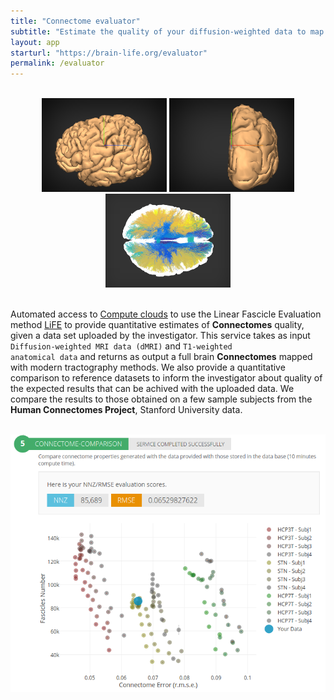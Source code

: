 ```yaml
---
title: "Connectome evaluator"
subtitle: "Estimate the quality of your diffusion-weighted data to map human connectomes."
layout: app
starturl: "https://brain-life.org/evaluator"
permalink: /evaluator
---
```


<br>
<center>
<img src="images/brainmodel_a.png" width="200px;">
<img src="images/brainmodel_b.png" width="200px;">
<img src="images/tracts.png" width="200px">
</center>
<br>

Automated access to [Compute clouds](https://jetstream-cloud.org) to use the Linear Fascicle Evaluation method [LiFE](http://francopestilli.github.io/life/) to provide quantitative estimates of <strong>Connectomes</strong> quality, given a data set uploaded by the investigator. This service takes as input <code>Diffusion-weighted MRI data (dMRI)</code> and <code>T1-weighted anatomical data</code> and returns as output a full brain <strong>Connectomes</strong> mapped with modern tractography methods. We also provide a quantitative comparison to reference datasets to inform the investigator about quality of the expected results that can be achived with the uploaded data. We compare the results to those obtained on a few sample subjects from the <strong>Human Connectomes Project</strong>, Stanford University data.

<br>
<center>
<img src="images/comparison.png">
<center>
<br>
